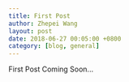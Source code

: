 ```yaml
---
title: First Post
author: Zhepei Wang
layout: post
date: 2018-06-27 00:05:00 +0800
category: [blog, general]
---
```


First Post Coming Soon...
